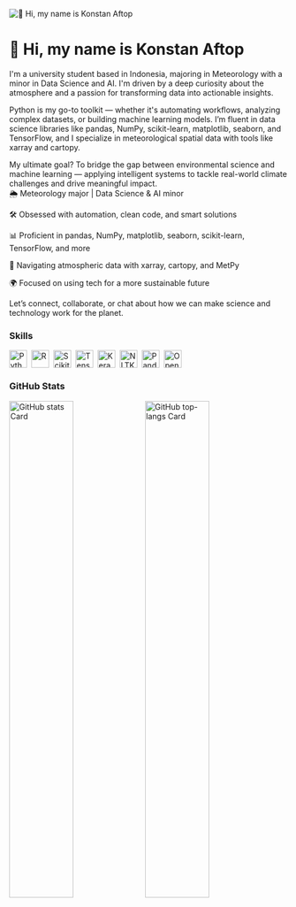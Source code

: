 ![👋 Hi, my name is Konstan Aftop](https://mir-s3-cdn-cf.behance.net/project_modules/max_1200/79731568097599.5b50bca477735.jpg)

<div id="toc">
  <ul align="left" style="list-style: none">
    <summary>
      <h1>
        👋 Hi, my name is Konstan Aftop
      </h1>
    </summary>
  </ul>
</div>

  <p>I'm a university student based in Indonesia, majoring in Meteorology with a minor in Data Science and AI. I'm driven by a deep curiosity about the atmosphere and a passion for transforming data into actionable insights. 

<p>Python is my go-to toolkit — whether it's automating workflows, analyzing complex datasets, or building machine learning models. I’m fluent in data science libraries like pandas, NumPy, scikit-learn, matplotlib, seaborn, and TensorFlow, and I specialize in meteorological spatial data with tools like xarray and cartopy.

<p>My ultimate goal? To bridge the gap between environmental science and machine learning — applying intelligent systems to tackle real-world climate challenges and drive meaningful impact.
<br>
🌦️ Meteorology major | Data Science & AI minor

🛠️ Obsessed with automation, clean code, and smart solutions

📊 Proficient in pandas, NumPy, matplotlib, seaborn, scikit-learn, TensorFlow, and more

🧭 Navigating atmospheric data with xarray, cartopy, and MetPy

🌍 Focused on using tech for a more sustainable future

Let’s connect, collaborate, or chat about how we can make science and technology work for the planet.</h3>

 **<h3 align="left">Skills</h3>**

<div style="display: flex; flex-wrap: wrap; gap: 4px; justify-content: left;"><img src="https://skillicons.dev/icons?i=python" height="32" alt="Python" style="margin-right: 4px"> <img src="https://skillicons.dev/icons?i=r" height="32" alt="R" style="margin-right: 4px"> <img src="https://img.shields.io/badge/Scikit--learn-F7931E?logo=scikit-learn&logoColor=white" height="32" alt="Scikit-learn" style="margin-right: 4px"> <img src="https://img.shields.io/badge/TensorFlow-FF6F00?logo=tensorflow&logoColor=white" height="32" alt="TensorFlow" style="margin-right: 4px"> <img src="https://img.shields.io/badge/Keras-D00000?logo=keras&logoColor=white" height="32" alt="Keras" style="margin-right: 4px"> <img src="https://img.shields.io/badge/NLTK-4B8BBE?logo=nltk&logoColor=white" height="32" alt="NLTK" style="margin-right: 4px"> <img src="https://img.shields.io/badge/Pandas-150458?logo=pandas&logoColor=white" height="32" alt="Pandas" style="margin-right: 4px"> <img src="https://img.shields.io/badge/OpenAI-412991?logo=openai&logoColor=white" height="32" alt="OpenAI" style="margin-right: 4px"></div>

 **<h3 align="left">GitHub Stats</h3>**

<p align="left">
  <img width="48%" src="https://github-readme-stats.vercel.app/api?username=KonstanAftop&theme=react&hide_title=false&hide_rank=false&show_icons=false&include_all_commits=false&count_private=true&line_height=23" alt="GitHub stats Card" />
  <img width="48%" src="https://github-readme-stats.vercel.app/api/top-langs?username=KonstanAftop&theme=react&hide_title=false&layout=compact&langs_count=6&hide_progress=false&card_width=400" alt="GitHub top-langs Card" />
</p>
